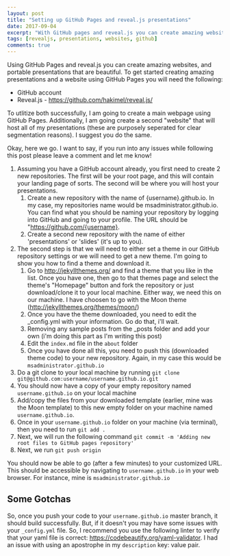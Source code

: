 ```yaml
---
layout: post
title: "Setting up GitHub Pages and reveal.js presentations"
date: 2017-09-04
excerpt: "With GitHub pages and reveal.js you can create amazing websites and presentations"
tags: [revealjs, presentations, websites, github]
comments: true
---
```


Using GitHub Pages and reveal.js you can create amazing websites, and portable presentations that are beautiful.  To get started creating amazing presentations and a website using GitHub Pages you will need the following:

* GitHub account
* Reveal.js - https://github.com/hakimel/reveal.js/

To utlitize both successfully, I am going to create a main webpage using GitHub Pages. Additionally, I am going create a second "website" that will host all of my presentations (these are purposely seperated for clear segmentation reasons).  I suggest you do the same.

Okay, here we go.  I want to say, if you run into any issues while following this post please leave a comment and let me know!

1. Assuming you have a GitHub account already, you first need to create 2 new repositories.  The first will be your root page, and this will contain your landing page of sorts.  The second will be where you will host your presentations.
    1. Create a new repository with the name of {username}.github.io.  In my case, my repositories name would be msadministrator.github.io.  You can find what you should be naming your repository by logging into GitHub and going to your profile.  The URL should be "https://github.com/{username}.
    2. Create a second new repository with the name of either 'presentations' or 'slides' (it's up to you).
2. The second step is that we will need to either set a theme in our GitHub repository settings or we will need to get a new theme.  I'm going to show you how to find a theme and download it.
    1. Go to http://jekyllthemes.org/ and find a theme that you like in the list.  Once you have one, then go to that themes page and select the theme's "Homepage" button and fork the repository or just download/clone it to your local machine.  Either way, we need this on our machine.  I have choosen to go with the Moon theme (http://jekyllthemes.org/themes/moon/)
    2. Once you have the theme downloaded, you need to edit the _config.yml with your information.  Go do that, i'll wait.
    3. Removing any sample posts from the _posts folder and add your own (i'm doing this part as I'm writing this post)
    4. Edit the `index.md` file in the `about` folder
    5. Once you have done all this, you need to push this (downloaded theme code) to your new repository.  Again, in my case this would be `msadministrator.github.io`
3. Do a git clone to your local machine by running `git clone git@github.com:username/username.github.io.git` 
4. You should now have a copy of your empty repository named `username.github.io` on your local machine
4. Add/copy the files from your downloaded template (earlier, mine was the Moon template) to this new empty folder on your machine named `username.github.io`.
5. Once in your `username.github.io` folder on your machine (via terminal), then you need to run `git add .`
6. Next, we will run the following command `git commit -m 'Adding new root files to GitHub pages repository'`
7. Next, we run `git push origin`

You should now be able to go (after a few minutes) to your customized URL.  This should be accessible by navigating to `username.github.io` in your web browser.  For instance, mine is `msadministrator.github.io`

## Some Gotchas
So, once you push your code to your `username.github.io` master branch, it should build successfully.  But, if it doesn't you may have some issues with your `_config.yml` file.  So, I recommend you use the following linter to verify that your yaml file is correct: https://codebeautify.org/yaml-validator.  I had an issue with using an apostrophe in my `description` key: value pair.


